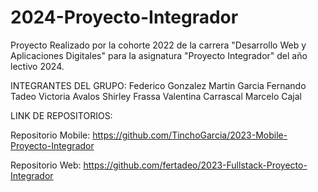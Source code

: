# 2024-Proyecto-Integrador
Proyecto Realizado por la cohorte 2022 de la carrera "Desarrollo Web y Aplicaciones Digitales" para la asignatura "Proyecto Integrador" del año lectivo 2024.

INTEGRANTES DEL GRUPO:
Federico Gonzalez
Martin Garcia
Fernando Tadeo
Victoria Avalos
Shirley Frassa
Valentina Carrascal
Marcelo Cajal

LINK DE REPOSITORIOS:

Repositorio Mobile:
https://github.com/TinchoGarcia/2023-Mobile-Proyecto-Integrador

Repositorio Web: 
https://github.com/fertadeo/2023-Fullstack-Proyecto-Integrador
